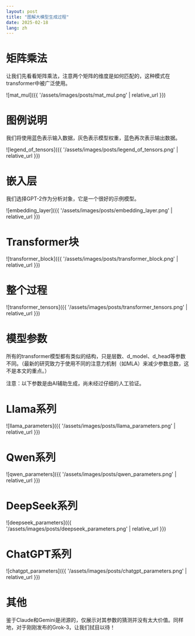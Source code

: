 ```yaml
---
layout: post
title: "图解大模型生成过程"
date: 2025-02-18
lang: zh
---
```


# 矩阵乘法

让我们先看看矩阵乘法，注意两个矩阵的维度是如何匹配的，这种模式在transformer中被广泛使用。

![mat_mul]({{ '/assets/images/posts/mat_mul.png' | relative_url }})

# 图例说明

我们将使用蓝色表示输入数据，灰色表示模型权重，蓝色再次表示输出数据。

![legend_of_tensors]({{ '/assets/images/posts/legend_of_tensors.png' | relative_url }})

# 嵌入层

我们选择GPT-2作为分析对象，它是一个很好的示例模型。

![embedding_layer]({{ '/assets/images/posts/embedding_layer.png' | relative_url }})

# Transformer块

![transformer_block]({{ '/assets/images/posts/transformer_block.png' | relative_url }})

# 整个过程

![transformer_tensors]({{ '/assets/images/posts/transformer_tensors.png' | relative_url }})

# 模型参数

所有的transformer模型都有类似的结构，只是层数、d_model、d_head等参数不同。（最新的研究致力于使用不同的注意力机制（如MLA）来减少参数总数，这不是本文的重点。）

注意：以下参数是由AI辅助生成，尚未经过仔细的人工验证。

# Llama系列
![llama_parameters]({{ '/assets/images/posts/llama_parameters.png' | relative_url }})

# Qwen系列
![qwen_parameters]({{ '/assets/images/posts/qwen_parameters.png' | relative_url }})

# DeepSeek系列
![deepseek_parameters]({{ '/assets/images/posts/deepseek_parameters.png' | relative_url }})

# ChatGPT系列
![chatgpt_parameters]({{ '/assets/images/posts/chatgpt_parameters.png' | relative_url }})

# 其他
鉴于Claude和Gemini是闭源的，仅展示对其参数的猜测并没有太大价值。同样地，对于刚刚发布的Grok-3，让我们拭目以待！


